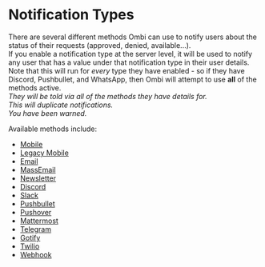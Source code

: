 # Notification Types

There are several different methods Ombi can use to notify users about the status of their requests (approved, denied, available...).  
If you enable a notification type at the server level, it will be used to notify any user that has a value under that notification type in their user details.  
Note that this will run for _every_ type they have enabled - so if they have Discord, Pushbullet, and WhatsApp, then Ombi will attempt to use __all__ of the methods active.  
_They will be told via all of the methods they have details for._  
_This will duplicate notifications._  
_You have been warned._

Available methods include:

* [Mobile](./cloudmobile)
* [Legacy Mobile](./mobile)
* [Email](./email)
* [MassEmail](./massemail)
* [Newsletter](./newsletter)
* [Discord](./discord)
* [Slack](./slack)
* [Pushbullet](./pushbullet)
* [Pushover](./pushover)
* [Mattermost](./mattermost)
* [Telegram](./telegram)
* [Gotify](./gotify)
* [Twilio](./twilio)
* [Webhook](./webhook)
